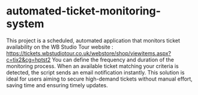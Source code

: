# automated-ticket-monitoring-system
This project is a scheduled, automated application that monitors ticket availability on the WB Studio Tour website : https://tickets.wbstudiotour.co.uk/webstore/shop/viewitems.aspx?c=tix2&cg=hptst2 
You can define the frequency and duration of the monitoring process. When an available ticket matching your criteria is detected, the script sends an email notification instantly. This solution is ideal for users aiming to secure high-demand tickets without manual effort, saving time and ensuring timely updates.
